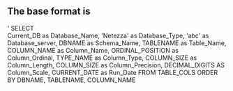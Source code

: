 ## The base format is  
 
'   SELECT   
        Current_DB as Database_Name,
        'Netezza' as Database_Type,
        'abc' as Database_server, 
        DBNAME as Schema_Name,
        TABLENAME as Table_Name,
        COLUMN_NAME as Column_Name,
        ORDINAL_POSITION as Column_Ordinal,
        TYPE_NAME as Column_Type,
        COLUMN_SIZE as Column_Length,
        COLUMN_SIZE as Column_Precision,
        DECIMAL_DIGITS AS Column_Scale,
        CURRENT_DATE as Run_Date
FROM TABLE_COLS 
ORDER BY DBNAME, TABLENAME, COLUMN_NAME

